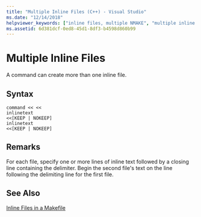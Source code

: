 ```yaml
---
title: "Multiple Inline Files (C++) - Visual Studio"
ms.date: "12/14/2018"
helpviewer_keywords: ["inline files, multiple NMAKE", "multiple inline files", "NMAKE program, inline files"]
ms.assetid: 6d381dcf-0ed8-45d1-8df3-b4598d860b99
---
```

# Multiple Inline Files

A command can create more than one inline file.

## Syntax

```
command << <<
inlinetext
<<[KEEP | NOKEEP]
inlinetext
<<[KEEP | NOKEEP]
```

## Remarks

For each file, specify one or more lines of inline text followed by a closing line containing the delimiter. Begin the second file's text on the line following the delimiting line for the first file.

## See Also

[Inline Files in a Makefile](inline-files-in-a-makefile.md)